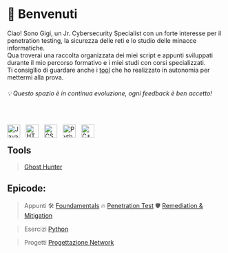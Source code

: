 # 👋 Benvenuti
Ciao! Sono Gigi, un Jr. Cybersecurity Specialist con un forte interesse per il penetration testing, la sicurezza delle reti e lo studio delle minacce informatiche. 
<br> Qua troverai una raccolta organizzata dei miei script e appunti sviluppati durante il mio percorso formativo e i miei studi con corsi specializzati.
<br> Ti consigllio di guardare anche i <a href="https://github.com/Gigidotexe/tools">tool</a> che ho realizzato in autonomia per mettermi alla prova.  
<h6>💡 Questo spazio è in continua evoluzione, ogni feedback è ben accetto!</h6>

    
<br><div>
<img align="left" alt="Java" width="30px" style="padding-right:10px;" src="https://cdn.jsdelivr.net/gh/devicons/devicon/icons/java/java-original.svg"/>
<img align="left" alt="HTML" width="30px" style="padding-right:10px;" src="https://cdn.jsdelivr.net/gh/devicons/devicon/icons/html5/html5-plain.svg"/>
<img align="left" alt="CSS" width="30px" style="padding-right:10px;" src="https://cdn.jsdelivr.net/gh/devicons/devicon/icons/css3/css3-plain.svg"/>
<img align="left" alt="Python" width="30px" style="padding-right:10px;" src="https://cdn.jsdelivr.net/gh/devicons/devicon/icons/python/python-plain.svg"/>
<img align="left" alt="C++" width="30px" style="padding-right:10px;" src="https://cdn.jsdelivr.net/gh/devicons/devicon@latest/icons/cplusplus/cplusplus-plain.svg"/>
</div>
<br>

## Tools
><a href="https://github.com/Gigidotexe/GHost-Hunter">Ghost Hunter</a>


## Epicode:
>Appunti
>🛠️ <a href="https://github.com/Gigidotexe/Foundamentals">Foundamentals</a>
>🔥 <a href="https://github.com/Gigidotexe/WIP/blob/main/README.md">Penetration Test</a>
>🛡️ <a href="https://github.com/Gigidotexe/WIP/blob/main/README.md">Remediation & Mitigation</a>



>Esercizi
><a href="https://github.com/Gigidotexe/EserciziPythonEpicode">Python</a>

>Progetti
><a href="https://github.com/Gigidotexe/EserciziPythonEpicode">Progettazione Network</a>

